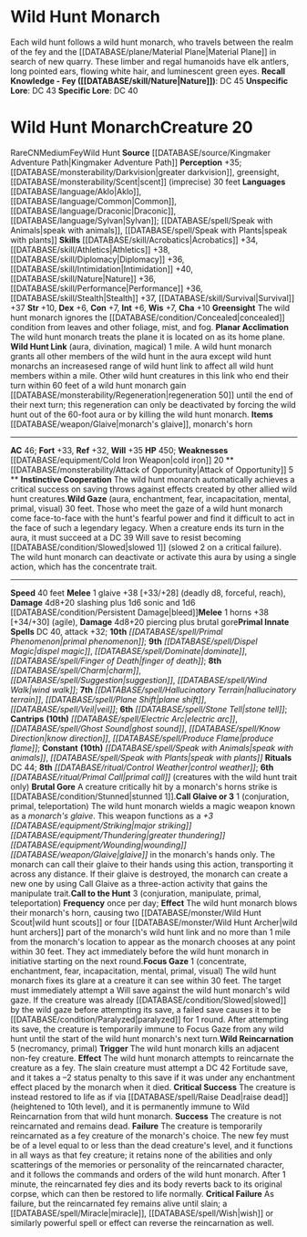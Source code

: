 ﻿---
ac: '46'
alignment: CN
charisma: '+10'
constitution: '+7'
creature_ability:
- Attack of Opportunity
- Brutal Gore
- Call Glaive or [three-actions]
- Call to the Hunt
- Focus
- Gaze
- Greensight
- Instinctive Cooperation
- Planar Acclimation
- Wild Gaze
- Wild Hunt Link
- Wild
- Reincarnation
creature_family: '[[DATABASE/monsterfamily/Wild Hunt|Wild Hunt]]'
dexterity: '+6'
fortitude: '+33'
hp: '450'
id: '2216'
intelligence: '+6'
land_speed: '40'
language:
- '[[DATABASE/language/Aklo|Aklo]]'
- '[[DATABASE/language/Common|Common]]'
- '[[DATABASE/language/Draconic|Draconic]]'
- '[[DATABASE/language/Sylvan|Sylvan]] ; [[DATABASE/spell/Speak with Animals|speak
  with animals]]'
- '[[DATABASE/spell/Speak with Plants|speak withplants]]'
level: '20'
max_speed: '40'
name: Wild Hunt Monarch
perception: '+35'
rarity: Rare
reflex: '+32'
sense:
- '[[DATABASE/monsterability/Darkvision|greater darkvision]]'
- greensight
- '[[DATABASE/monsterability/Scent|scent]] (imprecise) 30 feet'
size: Medium
skill:
- '[[DATABASE/skill/Acrobatics|Acrobatics]] +34'
- '[[DATABASE/skill/Athletics|Athletics]] +38'
- '[[DATABASE/skill/Diplomacy|Diplomacy]] +36'
- '[[DATABASE/skill/Intimidation|Intimidation]] +40'
- '[[DATABASE/skill/Nature|Nature]] +36'
- '[[DATABASE/skill/Performance|Performance]] +36'
- '[[DATABASE/skill/Stealth|Stealth]] +37'
- '[[DATABASE/skill/Survival|Survival]] +37'
source: '[[DATABASE/source/Kingmaker Adventure Path|Kingmaker Adventure Path]]'
speed:
- 40 feet
spell:
- '[[DATABASE/spell/Charm|Charm]]'
- '[[DATABASE/spell/Dispel Magic|DispelMagic]]'
- '[[DATABASE/spell/Dominate|Dominate]]'
- '[[DATABASE/spell/Electric Arc|Electric Arc]]'
- '[[DATABASE/spell/Finger of Death|Finger of Death]]'
- '[[DATABASE/spell/Ghost Sound|Ghost Sound]]'
- '[[DATABASE/spell/Hallucinatory Terrain|Hallucinatory Terrain]]'
- '[[DATABASE/spell/Know Direction|Know Direction]]'
- '[[DATABASE/spell/Plane Shift|Plane Shift]]'
- '[[DATABASE/spell/Primal Phenomenon|Primal Phenomenon]]'
- '[[DATABASE/spell/Produce Flame|Produce Flame]]'
- '[[DATABASE/spell/Speak with Animals|Speak with Animals]]'
- '[[DATABASE/spell/Speak with Plants|Speak with Plants]]'
- '[[DATABASE/spell/Stone Tell|Stone Tell]]'
- '[[DATABASE/spell/Suggestion|Suggestion]]'
- '[[DATABASE/spell/Veil|Veil]]'
- '[[DATABASE/spell/Wind Walk|Wind Walk]]'
strength: '+10'
strength_req: '10'
strongest_save:
- Will
trait:
- '[[DATABASE/trait/Fey|Fey]]'
- '[[DATABASE/trait/Rare|Rare]]'
- '[[DATABASE/trait/Wild Hunt|Wild Hunt]]'
type: Creature
vision: Greater darkvision
weakest_save:
- Reflex
weakness:
- '[[DATABASE/equipment/Cold Iron Weapon|cold iron]] 20'
will: '+35'
wisdom: '+7'

---
# Wild Hunt Monarch

Each wild hunt follows a wild hunt monarch, who travels between the realm of the fey and the [[DATABASE/plane/Material Plane|Material Plane]] in search of new quarry. These limber and regal humanoids have elk antlers, long pointed ears, flowing white hair, and luminescent green eyes.
**Recall Knowledge - Fey ([[DATABASE/skill/Nature|Nature]])**: DC 45
**Unspecific Lore**: DC 43
**Specific Lore**: DC 40

# Wild Hunt Monarch<span class="item-type">Creature 20</span>

<span class="trait-rare item-trait">Rare</span><span class="trait-alignment item-trait">CN</span><span class="trait-size item-trait">Medium</span><span class="item-trait">Fey</span><span class="item-trait">Wild Hunt</span>
**Source** [[DATABASE/source/Kingmaker Adventure Path|Kingmaker Adventure Path]]
**Perception** +35; [[DATABASE/monsterability/Darkvision|greater darkvision]], greensight, [[DATABASE/monsterability/Scent|scent]] (imprecise) 30 feet
**Languages** [[DATABASE/language/Aklo|Aklo]], [[DATABASE/language/Common|Common]], [[DATABASE/language/Draconic|Draconic]], [[DATABASE/language/Sylvan|Sylvan]]; [[DATABASE/spell/Speak with Animals|speak with animals]], [[DATABASE/spell/Speak with Plants|speak with plants]]
**Skills** [[DATABASE/skill/Acrobatics|Acrobatics]] +34, [[DATABASE/skill/Athletics|Athletics]] +38, [[DATABASE/skill/Diplomacy|Diplomacy]] +36, [[DATABASE/skill/Intimidation|Intimidation]] +40, [[DATABASE/skill/Nature|Nature]] +36, [[DATABASE/skill/Performance|Performance]] +36, [[DATABASE/skill/Stealth|Stealth]] +37, [[DATABASE/skill/Survival|Survival]] +37
**Str** +10, **Dex** +6, **Con** +7, **Int** +6, **Wis** +7, **Cha** +10
**Greensight** The wild hunt monarch ignores the [[DATABASE/condition/Concealed|concealed]] condition from leaves and other foliage, mist, and fog.
**Planar Acclimation** The wild hunt monarch treats the plane it is located on as its home plane.
**Wild Hunt Link** (aura, divination, magical) 1 mile. A wild hunt monarch grants all other members of the wild hunt in the aura except wild hunt monarchs an increasesed range of wild hunt link to affect all wild hunt members within a mile. Other wild hunt creatures in this link who end their turn within 60 feet of a wild hunt monarch gain [[DATABASE/monsterability/Regeneration|regeneration 50]] until the end of their next turn; this regeneration can only be deactivated by forcing the wild hunt out of the 60-foot aura or by killing the wild hunt monarch.
**Items** [[DATABASE/weapon/Glaive|monarch's glaive]], monarch's horn

---
**AC** 46; **Fort** +33, **Ref** +32, **Will** +35
**HP** 450; **Weaknesses** [[DATABASE/equipment/Cold Iron Weapon|cold iron]] 20
<span class="in-box-ability">**[[DATABASE/monsterability/Attack of Opportunity|Attack of Opportunity]] <span class="action-icon">5</span> ** </span><span class="in-box-ability">**Instinctive Cooperation** The wild hunt monarch automatically achieves a critical success on saving throws against effects created by other allied wild hunt creatures.</span><span class="in-box-ability">**Wild Gaze** (aura, enchantment, fear, incapacitation, mental, primal, visual) 30 feet. Those who meet the gaze of a wild hunt monarch come face-to-face with the hunt's fearful power and find it difficult to act in the face of such a legendary legacy. When a creature ends its turn in the aura, it must succeed at a DC 39 Will save to resist becoming [[DATABASE/condition/Slowed|slowed 1]] (slowed 2 on a critical failure). The wild hunt monarch can deactivate or activate this aura by using a single action, which has the concentrate trait.</span>

---
**Speed** 40 feet
<span class="in-box-ability">**Melee** <span class="action-icon">1</span> glaive +38 [+33/+28] (deadly d8, forceful, reach), **Damage** 4d8+20 slashing plus 1d6 sonic and 1d6 [[DATABASE/condition/Persistent Damage|bleed]]</span><span class="in-box-ability">**Melee** <span class="action-icon">1</span> horns +38 [+34/+30] (agile), **Damage** 4d8+20 piercing plus brutal gore</span>**Primal Innate Spells** DC 40, attack +32; **10th** _[[DATABASE/spell/Primal Phenomenon|primal phenomenon]]_; **9th** _[[DATABASE/spell/Dispel Magic|dispel magic]]_, _[[DATABASE/spell/Dominate|dominate]]_, _[[DATABASE/spell/Finger of Death|finger of death]]_; **8th** _[[DATABASE/spell/Charm|charm]]_, _[[DATABASE/spell/Suggestion|suggestion]]_, _[[DATABASE/spell/Wind Walk|wind walk]]_; **7th** _[[DATABASE/spell/Hallucinatory Terrain|hallucinatory terrain]]_, _[[DATABASE/spell/Plane Shift|plane shift]]_, _[[DATABASE/spell/Veil|veil]]_; **6th** _[[DATABASE/spell/Stone Tell|stone tell]]_; **Cantrips** **(10th)** _[[DATABASE/spell/Electric Arc|electric arc]]_, _[[DATABASE/spell/Ghost Sound|ghost sound]]_, _[[DATABASE/spell/Know Direction|know direction]]_, _[[DATABASE/spell/Produce Flame|produce flame]]_; **Constant** **(10th)** _[[DATABASE/spell/Speak with Animals|speak with animals]]_, _[[DATABASE/spell/Speak with Plants|speak with plants]]_
**Rituals** DC 44; **8th** _[[DATABASE/ritual/Control Weather|control weather]]_; **6th** _[[DATABASE/ritual/Primal Call|primal call]]_ (creatures with the wild hunt trait only)
<span class="in-box-ability">**Brutal Gore** A creature critically hit by a monarch's horns strike is [[DATABASE/condition/Stunned|stunned 1]].</span><span class="in-box-ability">**Call Glaive or 3** <span class="action-icon">1</span> (conjuration, primal, teleportation) The wild hunt monarch wields a magic weapon known as a _monarch's glaive_. This weapon functions as a _+3 [[DATABASE/equipment/Striking|major striking]] [[DATABASE/equipment/Thundering|greater thundering]] [[DATABASE/equipment/Wounding|wounding]] [[DATABASE/weapon/Glaive|glaive]]_ in the monarch's hands only. The monarch can call their glaive to their hands using this action, transporting it across any distance. If their glaive is destroyed, the monarch can create a new one by using Call Glaive as a three-action activity that gains the manipulate trait.</span><span class="in-box-ability">**Call to the Hunt** <span class="action-icon">3</span> (conjuration, manipulate, primal, teleportation) **Frequency** once per day; **Effect** The wild hunt monarch blows their monarch's horn, causing two [[DATABASE/monster/Wild Hunt Scout|wild hunt scouts]] or four [[DATABASE/monster/Wild Hunt Archer|wild hunt archers]] part of the monarch's wild hunt link and no more than 1 mile from the monarch's location to appear as the monarch chooses at any point within 30 feet. They act immediately before the wild hunt monarch in initiative starting on the next round.</span><span class="in-box-ability">**Focus Gaze** <span class="action-icon">1</span> (concentrate, enchantment, fear, incapacitation, mental, primal, visual) The wild hunt monarch fixes its glare at a creature it can see within 30 feet. The target must immediately attempt a Will save against the wild hunt monarch's wild gaze. If the creature was already [[DATABASE/condition/Slowed|slowed]] by the wild gaze before attempting its save, a failed save causes it to be [[DATABASE/condition/Paralyzed|paralyzed]] for 1 round. After attempting its save, the creature is temporarily immune to Focus Gaze from any wild hunt until the start of the wild hunt monarch's next turn.</span><span class="in-box-ability">**Wild Reincarnation** <span class="action-icon">5</span> (necromancy, primal) **Trigger** The wild hunt monarch kills an adjacent non-fey creature. **Effect** The wild hunt monarch attempts to reincarnate the creature as a fey. The slain creature must attempt a DC 42 Fortitude save, and it takes a –2 status penalty to this save if it was under any enchantment effect placed by the monarch when it died. 
**Critical Success** The creature is instead restored to life as if via [[DATABASE/spell/Raise Dead|raise dead]] (heightened to 10th level), and it is permanently immune to Wild Reincarnation from that wild hunt monarch. 
**Success** The creature is not reincarnated and remains dead. 
**Failure** The creature is temporarily reincarnated as a fey creature of the monarch's choice. The new fey must be of a level equal to or less than the dead creature's level, and it functions in all ways as that fey creature; it retains none of the abilities and only scatterings of the memories or personality of the reincarnated character, and it follows the commands and orders of the wild hunt monarch. After 1 minute, the reincarnated fey dies and its body reverts back to its original corpse, which can then be restored to life normally. 
**Critical Failure** As failure, but the reincarnated fey remains alive until slain; a [[DATABASE/spell/Miracle|miracle]], [[DATABASE/spell/Wish|wish]] or similarly powerful spell or effect can reverse the reincarnation as well.</span>